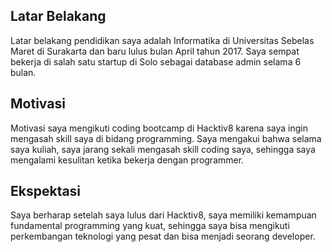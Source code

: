 [//]: # (Ceritakan sedikit tentang latar belakangmu seperti pendidikan terakhir atau pekerjaan sebelumnya)
## Latar Belakang
Latar belakang pendidikan saya adalah Informatika di Universitas Sebelas Maret di Surakarta dan baru lulus bulan April tahun 2017. Saya sempat bekerja di salah satu startup di Solo sebagai database admin selama 6 bulan.

[//]: # (Motivasi apa yang mendorongmu untuk ikut program coding bootcamp di Hacktiv8?)
## Motivasi
Motivasi saya mengikuti coding bootcamp di Hacktiv8 karena saya ingin mengasah skill saya di bidang programming. Saya mengakui bahwa selama saya kuliah, saya jarang sekali mengasah skill coding saya, sehingga saya mengalami kesulitan ketika bekerja dengan programmer.

[//]: # (Beri tahu kami, apa yang ingin kamu dapatkan di Hacktiv8 dan apa yang ingin kamu capai setelah lulus dari sini?)
## Ekspektasi
Saya berharap setelah saya lulus dari Hacktiv8, saya memiliki kemampuan fundamental programming yang kuat, sehingga saya bisa mengikuti perkembangan teknologi yang pesat dan bisa menjadi seorang developer.


[//]: # (Apakah ada hal lain yang ingin disampaikan? Bila ada, kamu bebas untuk menuliskannya)
